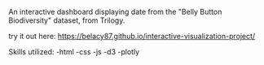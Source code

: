 An interactive dashboard displaying date from the "Belly Button Biodiversity" dataset, from Trilogy.

try it out here: https://belacy87.github.io/interactive-visualization-project/

Skills utilized:
-html
-css
-js
-d3
-plotly



